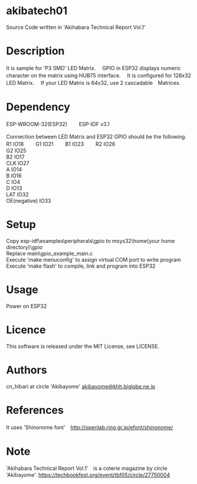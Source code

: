 # akibatech01
Source Code written in 'Akihabara Technical Report Vol.1'

# Description
It is sample for 'P3 SMD' LED Matrix.　
GPIO in ESP32 displays numeric character on the matrix using HUB75 interface.　
It is configured for 128x32 LED Matrix.　
If your LED Matrix is 64x32, use 2 cascadable　Matrices.　

# Dependency
ESP-WROOM-32(ESP32)　　
ESP-IDF v3.1

Connection between LED Matrix and ESP32 GPIO should be the following.　　
R1 IO18　　
G1 IO21　　
B1 IO23　　
R2 IO26  
G2 IO25  
B2 IO17  
CLK IO27  
A IO14  
B IO16  
C IO4  
D IO13  
LAT IO32  
OE(negative) IO33  

# Setup
Copy esp-idf\examples\peripherals\gpio to msys32\home\(your home directory)\gpio  
Replace main\gpio_example_main.c  
Execute 'make menuconfig' to assign virtual COM port to write program  
Execute 'make flash' to compile, link and program into ESP32  

# Usage
Power on ESP32

# Licence
This software is released under the MIT License, see LICENSE.

# Authors
cn_hibari at circle 'Akibayome'
akibayome@khh.biglobe.ne.jp

# References
It uses 'Shinonome font'　http://openlab.ring.gr.jp/efont/shinonome/

# Note
'Akihabara Technical Report Vol.1'　is a coterie magazine by circle 'Akibayome'. https://techbookfest.org/event/tbf05/circle/27750004
